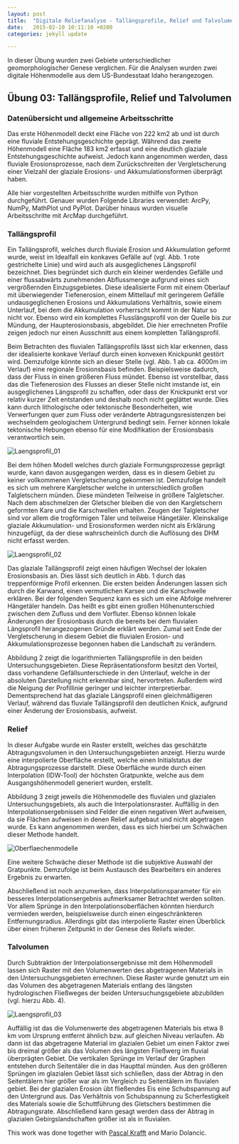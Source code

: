 ```yaml
---
layout: post
title:  "Digitale Reliefanalyse - Tallängsprofile, Relief und Talvolumen"
date:   2015-02-10 10:11:10 +0200
categories: jekyll update

---
```

In dieser Übung wurden zwei Gebiete unterschiedlicher geomorphologischer Genese verglichen. Für die Analysen wurden zwei digitale Höhenmodelle aus dem US-Bundesstaat Idaho herangezogen.

## Übung 03: Tallängsprofile, Relief und Talvolumen

### Datenübersicht und allgemeine Arbeitsschritte


Das erste Höhenmodell deckt eine Fläche von 222 km2 ab und ist durch eine fluviale Entstehungsgeschichte geprägt. Während das zweite Höhenmodell eine Fläche 183 km2 erfasst und eine deutlich glaziale Entstehungsgeschichte aufweist. Jedoch kann angenommen werden, dass fluviale Erosionsprozesse, nach dem Zurückschreiten der Vergletscherung einer Vielzahl der glaziale Erosions- und Akkumulationsformen
überprägt haben.

Alle hier vorgestellten Arbeitsschritte wurden mithilfe von Python durchgeführt. Genauer wurden Folgende Libraries verwendet: ArcPy, NumPy, MathPlot und PyPlot. Darüber hinaus wurden visuelle Arbeitsschritte mit ArcMap durchgeführt.

### Tallängsprofil

Ein Tallängsprofil, welches durch fluviale Erosion und Akkumulation geformt wurde, weist im Idealfall ein konkaves Gefälle auf (vgl. Abb. 1 rote gestrichelte Linie) und wird auch als ausgeglichenes Längsprofil bezeichnet. Dies begründet sich durch ein kleiner werdendes Gefälle und einer flussabwärts zunehmenden Abflussmenge aufgrund eines sich vergrößernden Einzugsgebietes. Diese idealisierte Form mit einem Oberlauf mit überwiegender Tiefenerosion, einem Mittellauf mit geringerem Gefälle undausgeglichenen Erosions und Akkumulations Verhältnis, sowie einem Unterlauf, bei dem die Akkumulation vorherrscht kommt in der Natur so nicht vor. Ebenso wird ein komplettes Flusslängsprofil von der Quelle bis zur Mündung, der Haupterosionsbasis, abgebildet. Die hier errechneten Profile zeigen jedoch nur einen Ausschnitt aus einem kompletten Tallängsprofil.

Beim Betrachten des fluvialen Tallängsprofils lässt sich klar erkennen, dass der idealisierte konkave Verlauf durch einen konvexen Knickpunkt gestört wird. Demzufolge könnte sich an dieser Stelle (vgl. Abb. 1 ab ca. 4000m im Verlauf) eine regionale Erosionsbasis befinden. Beispielsweise dadurch, dass der Fluss in einen größeren Fluss mündet. Ebenso ist vorstellbar, dass das die Tiefenerosion des Flusses an dieser Stelle nicht imstande ist, ein ausgeglichenes Längsprofil zu schaffen, oder dass der Knickpunkt erst vor relativ kurzer Zeit entstanden und deshalb noch nicht geglättet wurde. Dies kann durch lithologische oder tektonische Besonderheiten, wie Verwerfungen quer zum Fluss oder veränderte Abtragungsresistenzen bei wechselndem geologischem Untergrund bedingt sein. Ferner können lokale tektonische Hebungen ebenso für eine Modifikation der Erosionsbasis verantwortlich sein.

![Laengsprofil_01](/assets/DR_03/laengsprofil_1.png)

Bei dem höhen Modell welches durch glaziale Formungsprozesse geprägt wurde, kann davon ausgegangen werden, dass es in diesem Gebiet zu keiner vollkommenen Vergletscherung gekommen ist. Demzufolge handelt es sich um mehrere Kargletscher welche in unterschiedlich großen Talgletschern münden. Diese mündeten Teilweise in größere Talgletscher. Nach dem abschmelzen der Gletscher bleiben die von den Kargletschern geformten Kare und die Karschwellen erhalten. Zeugen der Talgletscher sind vor allem die trogförmigen Täler und teilweise Hängetäler. Kleinskalige glaziale Akkumulation- und Erosionsformen werden nicht als Erklärung hinzugefügt, da der diese wahrscheinlich durch die Auflösung des DHM nicht erfasst werden.

![Laengsprofil_02](/assets/DR_03/laengsprofil_2.png)


Das glaziale Tallängsprofil zeigt einen häufigen Wechsel der lokalen Erosionsbasis an. Dies lässt sich deutlich in Abb. 1 durch das treppenförmige Profil erkennen. Die ersten beiden Änderungen lassen sich durch die Karwand, einen vermutlichen Karsee und die Karschwelle erklären. Bei der folgenden Sequenz kann es sich um eine Abfolge mehrerer Hängetäler handeln. Das heißt es gibt einen großen Höhenunterschied
zwischen dem Zufluss und dem Vorfluter. Ebenso können lokale Änderungen der Erosionbasis durch die bereits bei dem fluvialen Längsprofil herangezogenen Gründe erklärt werden. Zumal seit Ende der Vergletscherung in diesem Gebiet die fluvialen Erosion- und Akkumulationsprozesse begonnen haben die Landschaft zu verändern.

Abbildung 2 zeigt die logarithmierten Tallängsprofile in den beiden Untersuchungsgebieten. Diese Repräsentationsform besitzt den Vorteil, dass vorhandene Gefällsunterschiede in den Unterlauf, welche in der absoluten Darstellung nicht erkennbar sind, hervortreten. Außerdem wird die Neigung der Profillinie geringer und leichter interpretierbar. Dementsprechend hat das glaziale Längsprofil einen gleichmäßigeren Verlauf, während das fluviale Tallängsprofil den deutlichen Knick, aufgrund einer Änderung der Erosionsbasis, aufweist.

### Relief

In dieser Aufgabe wurde ein Raster erstellt, welches das geschätzte Abtragungsvolumen in den Untersuchungsgebieten anzeigt. Hierzu wurde eine interpolierte Oberfläche erstellt, welche einen Initialstatus der Abtragungsprozesse darstellt. Diese Oberfläche wurde durch einen Interpolation
(IDW-Tool) der höchsten Gratpunkte, welche aus dem Ausgangshöhenmodell generiert wurden, erstellt.

Abbildung 3 zeigt jeweils die Höhenmodelle des fluvialen und glazialen Untersuchungsgebiets, als auch die Interpolationsraster. Auffällig in den Interpolationsergebnissen sind Felder die einen negativen Wert aufweisen, da sie Flächen aufweisen in denen Relief aufgebaut und nicht abgetragen wurde. Es kann angenommen werden, dass es sich hierbei um Schwächen dieser Methode handelt.

![Oberflaechenmodelle](/assets/DR_03/oberflachenmodelle.png)

Eine weitere Schwäche dieser Methode ist die subjektive Auswahl der Gratpunkte. Demzufolge ist beim Austausch des Bearbeiters ein anderes Ergebnis zu erwarten.

Abschließend ist noch anzumerken, dass Interpolationsparameter für ein besseres Interpolationsergebnis aufmerksamer Betrachtet werden sollten. Vor allem Sprünge in den Interpolationsoberflächen könnten hierdurch vermieden werden, beispielsweise durch einen eingeschränkteren Entfernungsradius. Allerdings gibt das interpolierte Raster einen Überblick über einen früheren Zeitpunkt in der Genese des Reliefs wieder.

### Talvolumen

Durch Subtraktion der Interpolationsergebnisse mit dem Höhenmodell lassen sich Raster mit den Volumenwerten des abgetragenen Materials in den Untersuchungsgebieten errechnen. Diese Raster wurde genutzt um ein das Volumen des abgetragenen Materials entlang des längsten hydrologischen Fließweges der
beiden Untersuchungsgebiete abzubilden (vgl. hierzu Abb. 4).

![Laengsprofil_03](/assets/DR_03/laengsprofil_3.png)

Auffällig ist das die Volumenwerte des abgetragenen Materials bis etwa 8 km vom Ursprung entfernt ähnlich bzw. auf gleichen Niveau verlaufen. Ab dann ist das abgetragene Material im glazialen Gebiet um einen Faktor zwei bis dreimal größer als das Volumen des längsten Fließwerg im fluvial überprägten Gebiet. Die vertikalen Sprünge im Verlauf der Graphen entstehen durch Seitentäler die in das Haupttal
münden. Aus den größeren Sprüngen im glazialen Gebiet lässt sich schließen, dass der Abtrag in den Seitentälern hier größer war als im Vergleich zu Seitentälern im fluvialen gebiet. Bei der glazialen Erosion übt fließendes Eis eine Schubspannung auf den Untergrund aus. Das Verhältnis von Schubspannung zu Scherfestigkeit des Materials sowie die Schuttführung des Gletschers bestimmen die Abtragungsrate.
Abschließend kann gesagt werden dass der Abtrag in glazialen Gebirgslandschaften größer ist als in fluvialen.

This work was done together with [Pascal Krafft](http://pascalkrafft.xyz/) and Mario Dolancic.






